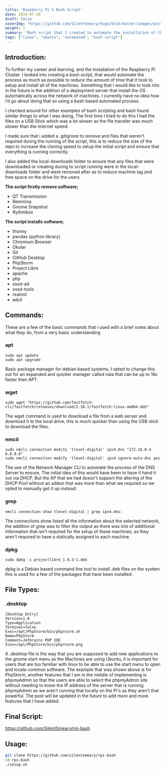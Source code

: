 ```yaml
---
title: 'Raspberry Pi 5 Bash Script'
date: 2024-07-28
draft: false
coverImg: "https://github.com/SilentSmeary/hugo/blob/master/images/posts/raspberry-pi-5.png?raw=true"
weight: 1
summary: "Bash script that I created to automate the installation of the Rasbperry Pi 5 machines"
tags: ["linux", "ubuntu", "automated", "bash script"]
---
```

## Introduction:
To further my career and learning, and the installation of the Raspberry Pi Cluster. I looked into creating a bash script, that would automate the process as much as possible to reduce the amount of time that it took to setup and install all of the machines. Something that I would like to look into in the future is the addition of a deployment server that install the OS automatically across the network of machines. I currently have no idea how I’d go about doing that so using a bash based automated process.

I checked around for other examples of bash scripting and bash found similar things to what I was doing, The first time I tried to do this I had the files on a USB Stick which was a lot slower as the file transfer was much slower than the internet speed.

I made sure that i added a .gitignore to remove and files that weren't required during the running of the script, this is to reduce the size of the repo to increase the cloning speed to setup the initial script and ensure that everything is running correctly.

I also added the local-downloads folder to ensure that any files that were downloaded or creating during to script running were in the local-downloads folder and were removed after as to reduce machine lag and free space on the drive for the users

**The script firstly remove software;**
- QT Transmission
- Remmina
- Gnome Snapshot
- Rythmbox

**The script installs software;** 
- thonny
- pandas (python library)
- Chromium Browser
- Okular
- Git
- GitHub Desktop
- PhpStorm
- Project Libre
- apache
- php
- sssd-ad
- sssd-tools
- realmd
- adcli

## Commands:
These are a few of the basic commands that i used with a brief notes about what they do, from a very basic understanding

### apt
```
sudo apt update
sudo apt upgrade
```
Basic package manager for debian based systems, I opted to change this out for an expanded and quicker manager called nala that can be up to 16x faster then APT.

### wget
```
sudo wget "https://github.com/fastfetch-cli/fastfetch/releases/download/2.18.1/fastfetch-linux-amd64.deb"
```
The wget command is used to download a file from a web server and download it to the local drive, this is much quicker than using the USB stick to download the files.

### nmcli
```
sudo nmcli connection modify 'tlevel-digital' ipv4.dns "172.16.0.4 8.8.8.8"
sudo nmcli connection modify 'tlevel-digital' ipv4.ignore-auto-dns yes
```
The use of the Network Manager CLI to automate the process of the DNS Server to ensure, The initial idea of this would have been to have it hand it out via DHCP, But the AP that we had doesn't support the altering of the DHCP Pool without an addon that was more than what we required so we opted to manually get it up instead.

### grep
```
nmcli connection show tlevel-digital | grep ipv4.dns:
```
The connections show listed all the information about the selected network, the addition of grep was to filter the output as there was lots of additional information that isn't required for the setup of these machines, as they aren't required to have a statically assigned to each machine.

### dpkg
```
sudo dpkg -i projectlibre_1.9.3-1.deb
```
dpkg is a Debian based command line tool to install .deb files on the system this is used for a few of the packages that have been installed.

## File Types:
### .desktop
```
[Desktop Entry]
Version=1.0
Type=Application
Terminal=false
Exec=/opt/PhpStorm/bin/phpstorm.sh
Name=PhpStorm
Comment=Jetbrains PHP IDE
Icon=/opt/PhpStorm/bin/phpstorm.png
```
A .desktop file is the way that you are supposed to add new applications to the gnome start menu as the Machines are using Ubuntu, it is important for users that are too familiar with linux to be able to use the start menu to open and locate common software. The example that was shown above is for PhpStorm, another features that I am in the middle of implementing is phpmyAdmin so that the users are able to select the phpmyAdmin site without needing to know the IP address of the server that is running phpmyAdmin as we aren't running that locally on the Pi's as they aren't that powerful. The post will be updated in the future to add more and more features that I have added.

## Final Script:
https://github.com/SilentSmeary/rpi-bash

## Usage:
```sh
git clone https://github.com/silentsmeary/rpi-bash
cd rpi-bash
./setup.sh
```